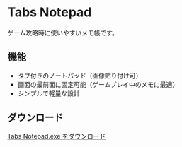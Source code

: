 # Tabs Notepad
ゲーム攻略時に使いやすいメモ帳です。
## 機能
- タブ付きのノートパッド（画像貼り付け可）
- 画面の最前面に固定可能（ゲームプレイ中のメモに最適）
- シンプルで軽量な設計
## ダウンロード
[Tabs Notepad.exe をダウンロード]([https://github.com/OTU5/Tabs-Notepad/releases/download/v1.0.0/Tabs.Notepad.exe](https://github.com/OTU5/Tabs-Notepad/blob/main/Tabs.Notepad.exe))

